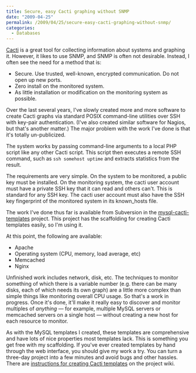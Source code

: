 ```yaml
---
title: Secure, easy Cacti graphing without SNMP
date: "2009-04-25"
permalink: /2009/04/25/secure-easy-cacti-graphing-without-snmp/
categories:
  - Databases
---
```

[Cacti][1] is a great tool for collecting information about systems and graphing it. However, it likes to use SNMP, and SNMP is often not desirable. Instead, I often see the need for a method that is:

*   Secure. Use trusted, well-known, encrypted communication. Do not open up new ports.
*   Zero install on the monitored system.
*   As little installation or modification on the monitoring system as possible.

Over the last several years, I've slowly created more and more software to create Cacti graphs via standard POSIX command-line utilities over SSH with key-pair authentication. (I've also created similar software for Nagios, but that's another matter.) The major problem with the work I've done is that it's totally un-publicized.

The system works by passing command-line arguments to a local PHP script like any other Cacti script. This script then executes a remote SSH command, such as `ssh somehost uptime` and extracts statistics from the result.

The requirements are very simple. On the system to be monitored, a public key must be installed. On the monitoring system, the cacti user account must have a private SSH key that it can read and others can't. This is standard for any SSH key. The cacti user account must also have the SSH key fingerprint of the monitored system in its known_hosts file.

The work I've done thus far is available from Subversion in the [mysql-cacti-templates][2] project. This project has the scaffolding for creating Cacti templates easily, so I'm using it.

At this point, the following are available:

*   Apache
*   Operating system (CPU, memory, load average, etc)
*   Memcached
*   Nginx

Unfinished work includes network, disk, etc. The techniques to monitor something of which there is a variable number (e.g. there can be many disks, each of which needs its own graph) are a little more complex than simple things like monitoring overall CPU usage. So that's a work in progress. Once it's done, it'll make it really easy to discover and monitor multiples of *anything* &#8212; for example, multiple MySQL servers or memcached servers on a single host &#8212; without creating a new host for each resource to monitor.

As with the MySQL templates I created, these templates are comprehensive and have lots of nice properties most templates lack. This is something you get free with my scaffolding. If you've ever created templates by hand through the web interface, you should give my work a try. You can turn a three-day project into a few minutes and avoid bugs and other hassles. There are [instructions for creating Cacti templates][3] on the project wiki.

 [1]: http://www.cacti.net/
 [2]: http://code.google.com/p/mysql-cacti-templates
 [3]: http://code.google.com/p/mysql-cacti-templates/wiki/CreatingGraphs
